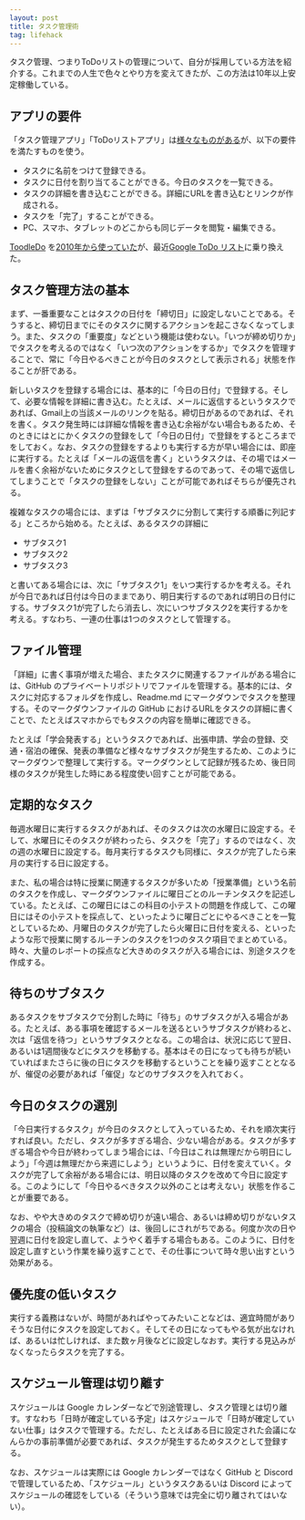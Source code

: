 ```yaml
---
layout: post
title: タスク管理術
tag: lifehack
---
```

タスク管理、つまりToDoリストの管理について、自分が採用している方法を紹介する。これまでの人生で色々とやり方を変えてきたが、この方法は10年以上安定稼働している。

## アプリの要件
「タスク管理アプリ」「ToDoリストアプリ」は[様々なものがある](https://good-apps.jp/media/column/5933)が、以下の要件を満たすものを使う。
- タスクに名前をつけて登録できる。
- タスクに日付を割り当てることができる。今日のタスクを一覧できる。
- タスクの詳細を書き込むことができる。詳細にURLを書き込むとリンクが作成される。
- タスクを「完了」することができる。
- PC、スマホ、タブレットのどこからも同じデータを閲覧・編集できる。

[ToodleDo](https://www.toodledo.com/) を[2010年から使っていた](https://x.com/seki/status/22052314596)が、最近[Google ToDo リスト](https://support.google.com/tasks/answer/7675772)に乗り換えた。

## タスク管理方法の基本
まず、一番重要なことはタスクの日付を「締切日」に設定しないことである。そうすると、締切日までにそのタスクに関するアクションを起こさなくなってしまう。また、タスクの「重要度」などという機能は使わない。「いつが締め切りか」でタスクを考えるのではなく「いつ次のアクションをするか」でタスクを管理することで、常に「今日やるべきことが今日のタスクとして表示される」状態を作ることが肝である。

新しいタスクを登録する場合には、基本的に「今日の日付」で登録する。そして、必要な情報を詳細に書き込む。たとえば、メールに返信するというタスクであれば、Gmail上の当該メールのリンクを貼る。締切日があるのであれば、それを書く。タスク発生時には詳細な情報を書き込む余裕がない場合もあるため、そのときにはとにかくタスクの登録をして「今日の日付」で登録をするところまでをしておく。なお、タスクの登録をするよりも実行する方が早い場合には、即座に実行する。たとえば「メールの返信を書く」というタスクは、その場ではメールを書く余裕がないためにタスクとして登録をするのであって、その場で返信してしまうことで「タスクの登録をしない」ことが可能であればそちらが優先される。

複雑なタスクの場合には、まずは「サブタスクに分割して実行する順番に列記する」ところから始める。たとえば、あるタスクの詳細に
- サブタスク1
- サブタスク2
- サブタスク3

と書いてある場合には、次に「サブタスク1」をいつ実行するかを考える。それが今日であれば日付は今日のままであり、明日実行するのであれば明日の日付にする。サブタスク1が完了したら消去し、次にいつサブタスク2を実行するかを考える。すなわち、一連の仕事は1つのタスクとして管理する。

## ファイル管理
「詳細」に書く事項が増えた場合、またタスクに関連するファイルがある場合には、GitHub のプライベートリポジトリでファイルを管理する。基本的には、タスクに対応するフォルダを作成し、Readme.md にマークダウンでタスクを整理する。そのマークダウンファイルの GitHub におけるURLをタスクの詳細に書くことで、たとえばスマホからでもタスクの内容を簡単に確認できる。

たとえば「学会発表する」というタスクであれば、出張申請、学会の登録、交通・宿泊の確保、発表の準備など様々なサブタスクが発生するため、このようにマークダウンで整理して実行する。マークダウンとして記録が残るため、後日同様のタスクが発生した時にある程度使い回すことが可能である。

## 定期的なタスク
毎週水曜日に実行するタスクがあれば、そのタスクは次の水曜日に設定する。そして、水曜日にそのタスクが終わったら、タスクを「完了」するのではなく、次の週の水曜日に設定する。毎月実行するタスクも同様に、タスクが完了したら来月の実行する日に設定する。

また、私の場合は特に授業に関連するタスクが多いため「授業準備」という名前のタスクを作成し、マークダウンファイルに曜日ごとのルーチンタスクを記述している。たとえば、この曜日にはこの科目の小テストの問題を作成して、この曜日にはその小テストを採点して、といったように曜日ごとにやるべきことを一覧としているため、月曜日のタスクが完了したら火曜日に日付を変える、といったような形で授業に関するルーチンのタスクを1つのタスク項目でまとめている。時々、大量のレポートの採点など大きめのタスクが入る場合には、別途タスクを作成する。

## 待ちのサブタスク
あるタスクをサブタスクで分割した時に「待ち」のサブタスクが入る場合がある。たとえば、ある事項を確認するメールを送るというサブタスクが終わると、次は「返信を待つ」というサブタスクとなる。この場合は、状況に応じて翌日、あるいは1週間後などにタスクを移動する。基本はその日になっても待ちが続いていればまたさらに後の日にタスクを移動するということを繰り返すこととなるが、催促の必要があれば「催促」などのサブタスクを入れておく。

## 今日のタスクの選別
「今日実行するタスク」が今日のタスクとして入っているため、それを順次実行すれば良い。ただし、タスクが多すぎる場合、少ない場合がある。タスクが多すぎる場合や今日が終わってしまう場合には、「今日はこれは無理だから明日にしよう」「今週は無理だから来週にしよう」というように、日付を変えていく。タスクが完了して余裕がある場合には、明日以降のタスクを改めて今日に設定する。このようにして「今日やるべきタスク以外のことは考えない」状態を作ることが重要である。

なお、やや大きめのタスクで締め切りが遠い場合、あるいは締め切りがないタスクの場合（投稿論文の執筆など）は、後回しにされがちである。何度か次の日や翌週に日付を設定し直して、ようやく着手する場合もある。このように、日付を設定し直すという作業を繰り返すことで、その仕事について時々思い出すという効果がある。

## 優先度の低いタスク
実行する義務はないが、時間があればやってみたいことなどは、適宜時間がありそうな日付にタスクを設定しておく。そしてその日になってもやる気が出なければ、あるいは忙しければ、また数ヶ月後などに設定しなおす。実行する見込みがなくなったらタスクを完了する。

## スケジュール管理は切り離す
スケジュールは Google カレンダーなどで別途管理し、タスク管理とは切り離す。すなわち「日時が確定している予定」はスケジュールで「日時が確定していない仕事」はタスクで管理する。ただし、たとえばある日に設定された会議になんらかの事前準備が必要であれば、タスクが発生するためタスクとして登録する。

なお、スケジュールは実際には Google カレンダーではなく GitHub と Discord で管理しているため、「スケジュール」というタスクあるいは Discord によってスケジュールの確認をしている（そういう意味では完全に切り離されてはいない）。
